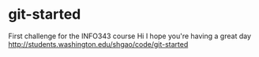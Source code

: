 # git-started
First challenge for the INFO343 course
Hi I hope you're having a great day
http://students.washington.edu/shgao/code/git-started
